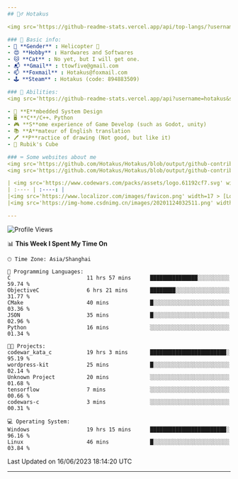 ```yaml
---
## 🕵️‍♂️ Hotakus 

<img src='https://github-readme-stats.vercel.app/api/top-langs/?username=hotakus&layout=compact&theme=calm&border_radius=10&langs_count=6' width=350  align='right'>

### 📰 Basic info:
- 👬 **Gender** : Helicopter 🚁
- 😍 **Hobby** : Hardwares and Softwares
- 🐱 **Cat** : No yet, but I will get one.
- 📬 **Gmail** : ttowfive@gmail.com
- 📫 **Foxmail** : Hotakus@foxmail.com
- 🕹 **Steam** : Hotakus (code: 894883509)

### 💪 Abilities:
<img src='https://github-readme-stats.vercel.app/api?username=hotakus&show_icons=true&theme=calm&border_radius=10' width=350 align='right'>

- 🔌 **E**mbedded System Design
- 🖥 **C**/C++、Python
- 🎮 **S**ome experience of Game Develop (such as Godot, unity)
- 📚 **A**mateur of English translation 
- 🖊 **P**ractice of drawing (Not good, but like it) 
- 🎲 Rubik's Cube

### ⌨ Some websites about me
<img src='https://github.com/Hotakus/Hotakus/blob/output/github-contribution-grid-snake-dark.svg#gh-dark-mode-only' width=450 align='right'>
<img src='https://github.com/Hotakus/Hotakus/blob/output/github-contribution-grid-snake.svg#gh-light-mode-only' width=450 align='right'>

| <img src='https://www.codewars.com/packs/assets/logo.61192cf7.svg' width=15 > [CodeWars](https://www.codewars.com/users/Hotakus) |<img src='https://www.codewars.com/users/Hotakus/badges/micro' width=150 >|  
| :---- | :----: | 
|<img src='https://www.localizor.com/images/favicon.png' width=17 > [Localizor](https://www.codewars.com/users/Hotakus)| <img src='https://www.localizor.com/images/localizor-logo.png' width=100 > |
|<img src='https://img-home.csdnimg.cn/images/20201124032511.png' width=30 > [CSDN](https://blog.csdn.net/qq_26106317?spm=1010.2135.3001.5421)|<img width=16 src="https://img-home.csdnimg.cn/images/20210108035947.gif"> <img src="https://csdnimg.cn/identity/blog4.png" width=16>|

---
```


<!--START_SECTION:waka-->
![Profile Views](http://img.shields.io/badge/Profile%20Views-7-blue)

📊 **This Week I Spent My Time On** 

```text
🕑︎ Time Zone: Asia/Shanghai

💬 Programming Languages: 
C                        11 hrs 57 mins      ███████████████░░░░░░░░░░   59.74 % 
ObjectiveC               6 hrs 21 mins       ████████░░░░░░░░░░░░░░░░░   31.77 % 
CMake                    40 mins             █░░░░░░░░░░░░░░░░░░░░░░░░   03.36 % 
JSON                     35 mins             █░░░░░░░░░░░░░░░░░░░░░░░░   02.96 % 
Python                   16 mins             ░░░░░░░░░░░░░░░░░░░░░░░░░   01.34 % 

🐱‍💻 Projects: 
codewar_kata_c           19 hrs 3 mins       ████████████████████████░   95.19 % 
wordpress-kit            25 mins             █░░░░░░░░░░░░░░░░░░░░░░░░   02.14 % 
Unknown Project          20 mins             ░░░░░░░░░░░░░░░░░░░░░░░░░   01.68 % 
tensorflow               7 mins              ░░░░░░░░░░░░░░░░░░░░░░░░░   00.66 % 
codewars-c               3 mins              ░░░░░░░░░░░░░░░░░░░░░░░░░   00.31 % 

💻 Operating System: 
Windows                  19 hrs 15 mins      ████████████████████████░   96.16 % 
Linux                    46 mins             █░░░░░░░░░░░░░░░░░░░░░░░░   03.84 % 
```


 Last Updated on 16/06/2023 18:14:20 UTC
<!--END_SECTION:waka-->

---
